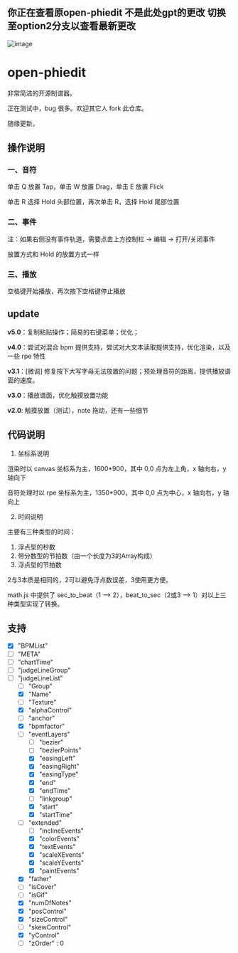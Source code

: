 ## 你正在查看原open-phiedit 不是此处gpt的更改 切换至option2分支以查看最新更改
![image](![image](https://github.com/user-attachments/assets/1543f1e3-2c90-41b7-8ded-9b56add5631f)
)

# open-phiedit

非常简洁的开源制谱器。

正在测试中，bug 很多。欢迎其它人 fork 此仓库。

随缘更新。

## 操作说明

### 一、音符

单击 Q 放置 Tap，单击 W 放置 Drag，单击 E 放置 Flick

单击 R 选择 Hold 头部位置，再次单击 R，选择 Hold 尾部位置

### 二、事件

注：如果右侧没有事件轨道，需要点击上方控制栏 -> 编辑 -> 打开/关闭事件

放置方式和 Hold 的放置方式一样

### 三、播放

空格键开始播放，再次按下空格键停止播放

## update

**v5.0**：复制粘贴操作；简易的右键菜单；优化；

**v4.0**：尝试对混合 bpm 提供支持，尝试对大文本读取提供支持，优化渲染，以及一些 rpe 特性

**v3.1**：[微调] 修复按下大写字母无法放置的问题；预处理音符的距离，提供播放谱面的速度。

**v3.0**：播放谱面，优化触摸放置功能

**v2.0**: 触摸放置（测试），note 拖动，还有一些细节

## 代码说明

1. 坐标系说明

渲染时以 canvas 坐标系为主，1600*900，其中 0,0 点为左上角，x 轴向右，y 轴向下

音符处理时以 rpe 坐标系为主，1350*900，其中 0,0 点为中心，x 轴向右，y 轴向上

2. 时间说明

主要有三种类型的时间：

1. 浮点型的秒数
2. 带分数型的节拍数（由一个长度为3的Array构成）
3. 浮点型的节拍数

2与3本质是相同的，2可以避免浮点数误差，3使用更方便。

math.js 中提供了 sec_to_beat（1 --> 2），beat_to_sec（2或3 --> 1）对以上三种类型实现了转换。

## 支持

- [x] "BPMList"
- [ ] "META"
- [ ] "chartTime"
- [ ] "judgeLineGroup"
- [ ] "judgeLineList"
  - [ ] "Group"
  - [x] "Name"
  - [ ] "Texture"
  - [x] "alphaControl"
  - [ ] "anchor"
  - [x] "bpmfactor"
  - [ ] "eventLayers"
    - [ ] "bezier"
    - [ ] "bezierPoints"
    - [x] "easingLeft"
    - [x] "easingRight"
    - [x] "easingType"
    - [x] "end"
    - [x] "endTime"
    - [ ] "linkgroup"
    - [x] "start"
    - [x] "startTime"
  - [ ] "extended"
    - [ ] "inclineEvents"
    - [x] "colorEvents"
    - [x] "textEvents"
    - [x] "scaleXEvents"
    - [x] "scaleYEvents"
    - [x] "paintEvents"
  - [x] "father"
  - [ ] "isCover"
  - [ ] "isGif"
  - [x] "numOfNotes"
  - [x] "posControl"
  - [x] "sizeControl"
  - [ ] "skewControl"
  - [x] "yControl"
  - [ ] "zOrder" : 0

